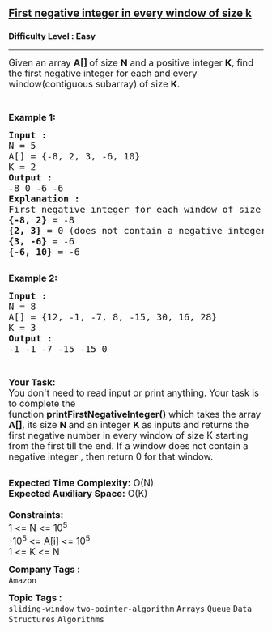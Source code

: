 <h2><a href="https://practice.geeksforgeeks.org/problems/first-negative-integer-in-every-window-of-size-k3345/1?page=1&curated[]=7&sortBy=submissions">First negative integer in every window of size k</a></h2><h3>Difficulty Level : Easy</h3><hr><div class="problems_problem_content__Xm_eO"><p><span style="font-size:18px">Given an array <strong>A[] </strong>of size <strong>N</strong> and a positive integer <strong>K</strong>, find the first negative integer for each and every window(contiguous subarray) of size <strong>K</strong>.</span></p>

<p>&nbsp;</p>

<p><span style="font-size:18px"><strong>Example 1:</strong></span></p>

<pre><span style="font-size:18px"><strong>Input : 
</strong>N = 5
A[] = {-8, 2, 3, -6, 10}
K = 2
<strong>Output : </strong>
-8 0 -6 -6
<strong>Explanation :</strong>
First negative integer for each window of size k
<strong>{-8, 2}</strong> = -8
<strong>{2, 3}</strong> = 0 (does not contain a negative integer)
<strong>{3, -6}</strong> = -6
<strong>{-6, 10}</strong> = -6</span></pre>

<div>&nbsp;</div>

<div><span style="font-size:18px"><strong>Example 2:</strong></span></div>

<pre><span style="font-size:18px"><strong>Input : </strong>
N = 8
A[] = {12, -1, -7, 8, -15, 30, 16, 28}
K = 3
<strong>Output :</strong>
-1 -1 -7 -15 -15 0 </span></pre>

<p>&nbsp;</p>

<p><span style="font-size:18px"><strong>Your Task:&nbsp;&nbsp;</strong><br>
You don't need to read input or print anything. Your task is to complete the function&nbsp;<strong>printFirstNegativeInteger()</strong>&nbsp;which takes the array <strong>A[]</strong>, its size <strong>N </strong>and an integer <strong>K </strong>as inputs and returns the first negative number in every window of size K&nbsp;starting from the first till the end. If a window does not contain a negative integer , then return 0 for that window.</span></p>

<p><br>
<span style="font-size:18px"><strong>Expected Time Complexity:</strong> O(N)<br>
<strong>Expected Auxiliary Space:</strong> O(K)<br>
<br>
<strong>Constraints:</strong><br>
1 &lt;= N &lt;= 10<sup>5</sup><br>
-10<sup>5</sup> &lt;= A[i] &lt;= 10<sup>5</sup><br>
1 &lt;= K &lt;= N</span></p>
</div><p><span style=font-size:18px><strong>Company Tags : </strong><br><code>Amazon</code>&nbsp;<br><p><span style=font-size:18px><strong>Topic Tags : </strong><br><code>sliding-window</code>&nbsp;<code>two-pointer-algorithm</code>&nbsp;<code>Arrays</code>&nbsp;<code>Queue</code>&nbsp;<code>Data Structures</code>&nbsp;<code>Algorithms</code>&nbsp;
